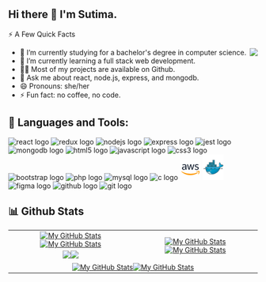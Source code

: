 ## Hi there 👋 I'm Sutima.
⚡️ A Few Quick Facts

<img align="right" src="https://media.giphy.com/media/NTur7XlVDUdqM/giphy.gif" height="200px"/>

- 🔭 I’m currently studying for a bachelor's degree in computer science.
- 🌱 I’m currently learning a full stack web development.
- 👨‍💻 Most of my projects are available on Github.
- 💬 Ask me about react, node.js, express, and mongodb.
- 😄 Pronouns: she/her
- ⚡ Fun fact: no coffee, no code. 

## 🔨 Languages and Tools:
<div align="left">
  <img src="https://cdn.jsdelivr.net/gh/devicons/devicon/icons/react/react-original.svg" height="42" width="54" alt="react logo"  />
  <img src="https://cdn.jsdelivr.net/gh/devicons/devicon/icons/redux/redux-original.svg" height="42" width="54" alt="redux logo"  />
  <img src="https://cdn.jsdelivr.net/gh/devicons/devicon/icons/nodejs/nodejs-original.svg" height="42" width="54" alt="nodejs logo"  />
  <img src="https://cdn.jsdelivr.net/gh/devicons/devicon/icons/express/express-original.svg" height="42" width="54" alt="express logo"  />
  <img src="https://cdn.jsdelivr.net/gh/devicons/devicon/icons/jest/jest-plain.svg" height="42" width="54" alt="jest logo"  />
  <img src="https://cdn.jsdelivr.net/gh/devicons/devicon/icons/mongodb/mongodb-original.svg" height="42" width="54" alt="mongodb logo"  />
  <img src="https://cdn.jsdelivr.net/gh/devicons/devicon/icons/html5/html5-original.svg" height="42" width="54" alt="html5 logo"  />
  <img src="https://cdn.jsdelivr.net/gh/devicons/devicon/icons/javascript/javascript-original.svg" height="42" width="54" alt="javascript logo"  />
  <img src="https://cdn.jsdelivr.net/gh/devicons/devicon/icons/css3/css3-original.svg" height="42" width="54" alt="css3 logo"  />
  <img src="https://cdn.jsdelivr.net/gh/devicons/devicon/icons/bootstrap/bootstrap-original.svg" height="42" width="54" alt="bootstrap logo"  />
  <img src="https://cdn.jsdelivr.net/gh/devicons/devicon/icons/php/php-original.svg" height="42" width="54" alt="php logo"  />
  <img src="https://cdn.jsdelivr.net/gh/devicons/devicon/icons/mysql/mysql-original.svg" height="42" width="54" alt="mysql logo"  />
  <img src="https://cdn.jsdelivr.net/gh/devicons/devicon/icons/c/c-original.svg" height="42" width="54" alt="c logo"  />
<img src="https://raw.githubusercontent.com/github/explore/80688e429a7d4ef2fca1e82350fe8e3517d3494d/topics/aws/aws.png" alt="aws" height="42" width="42" />
  <img src="https://raw.githubusercontent.com/devicons/devicon/master/icons/docker/docker-original.svg" alt="Docker" width="42" height="52" />
  <img src="https://cdn.jsdelivr.net/gh/devicons/devicon/icons/figma/figma-original.svg" height="42" width="54" alt="figma logo"  />
  <img src="https://cdn.jsdelivr.net/gh/devicons/devicon/icons/github/github-original.svg" height="42" width="54" alt="github logo"  />
  <img src="https://cdn.jsdelivr.net/gh/devicons/devicon/icons/git/git-original.svg" height="42" width="54" alt="git logo"  />
</div>

###

## 📊 Github Stats
<table>
    <tr>
        <td align="center"><a href="https://github.com/suteye#gh-light-mode-only"><img src="https://github-readme-stats.vercel.app/api?username=suteye&show_icons=true&theme=default&include_all_commits=true#gh-light-mode-only" alt="My GitHub Stats"/></a><a href="https://github.com/suteye#gh-dark-mode-only"><img src="https://github-readme-stats.vercel.app/api?username=suteye&show_icons=true&theme=tokyonight&include_all_commits=true#gh-dark-mode-only" alt="My GitHub Stats"/></a></td>
        <td rowspan="2" align="center"><a href="https://github.com/suteye#gh-light-mode-only"><img src="https://github-readme-stats.vercel.app/api/top-langs/?username=suteye&theme=default&langs_count=8#gh-light-mode-only" alt="My GitHub Stats"/></a><a href="https://github.com/suteye#gh-dark-mode-only"><img src="https://github-readme-stats.vercel.app/api/top-langs/?username=suteye&theme=tokyonight&langs_count=8#gh-dark-mode-only" alt="My GitHub Stats"/></a></td>
    </tr>
    <tr>
        <td align="center"><a href="https://github.com/suteye#gh-light-mode-only"><img src="https://github-readme-streak-stats.herokuapp.com/?user=suteye&theme=default"/></a><a href="https://github.com/suteye#gh-dark-mode-only"><img src="https://github-readme-streak-stats.herokuapp.com/?user=suteye&theme=tokyonight"/></a></td>
    </tr>
    <tr>
        <td colspan="2" align="center"><a href="https://github.com/suteye#gh-light-mode-only"><img src="https://raw.githubusercontent.com/suteye/suteye/output/github-contribution-grid-snake-default.svg#gh-light-mode-only" alt="My GitHub Stats"/></a><a href="https://github.com/suteye#gh-dark-mode-only"><img src="https://raw.githubusercontent.com/suteye/suteye/output/github-contribution-grid-snake-dark.svg#gh-dark-mode-only" alt="My GitHub Stats"/></a></td>
    </tr>
</table>

###
<!--
**suteye/suteye** is a ✨ _special_ ✨ repository because its `README.md` (this file) appears on your GitHub profile.

Here are some ideas to get you started:

- 🔭 I’m currently working on ...
- 🌱 I’m currently learning ...
- 👯 I’m looking to collaborate on ...
- 🤔 I’m looking for help with ...
- 💬 Ask me about ...
- 📫 How to reach me: ...
- 😄 Pronouns: ...
- ⚡ Fun fact: ...
-->
